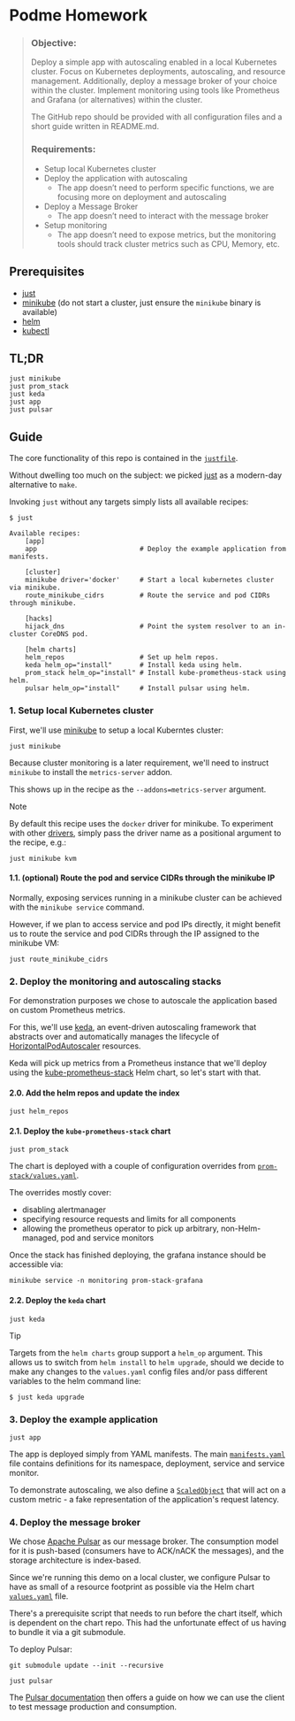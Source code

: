 # Podme Homework

> ### Objective:
>
> Deploy a simple app with autoscaling enabled in a local Kubernetes cluster. Focus on Kubernetes deployments, autoscaling, and resource management. Additionally, deploy a message broker of your choice within the cluster. Implement monitoring using tools like Prometheus and Grafana (or alternatives) within the cluster.
>
> The GitHub repo should be provided with all configuration files and a short guide written in README.md.
> 
> ### Requirements:
>
> - Setup local Kubernetes cluster
> - Deploy the application with autoscaling
>    - The app doesn’t need to perform specific functions, we are focusing more on deployment and autoscaling
> - Deploy a Message Broker
>    - The app doesn’t need to interact with the message broker
> - Setup monitoring
>    - The app doesn’t need to expose metrics, but the monitoring tools should track cluster metrics such as CPU, Memory, etc.

## Prerequisites

- [just]
- [minikube] (do not start a cluster, just ensure the `minikube` binary is available)
- [helm](https://helm.sh/docs/intro/install/)
- [kubectl](https://kubernetes.io/docs/tasks/tools/#kubectl)

## TL;DR

```
just minikube
just prom_stack
just keda
just app
just pulsar
```

## Guide

The core functionality of this repo is contained in the [`justfile`](justfile).

Without dwelling too much on the subject: we picked [just] as a modern-day alternative to `make`.

Invoking `just` without any targets simply lists all available recipes:

```shell
$ just

Available recipes:
    [app]
    app                          # Deploy the example application from manifests.

    [cluster]
    minikube driver='docker'     # Start a local kubernetes cluster via minikube.
    route_minikube_cidrs         # Route the service and pod CIDRs through minikube.

    [hacks]
    hijack_dns                   # Point the system resolver to an in-cluster CoreDNS pod.

    [helm charts]
    helm_repos                   # Set up helm repos.
    keda helm_op="install"       # Install keda using helm.
    prom_stack helm_op="install" # Install kube-prometheus-stack using helm.
    pulsar helm_op="install"     # Install pulsar using helm.
```

### 1. Setup local Kubernetes cluster

First, we'll use [minikube] to setup a local Kuberntes cluster:

```shell
just minikube
```

Because cluster monitoring is a later requirement, we'll need to 
instruct `minikube` to install the `metrics-server` addon.

This shows up in the recipe as the `--addons=metrics-server` argument.

> [!NOTE]
> By default this recipe uses the `docker` driver for minikube.
> To experiment with other [drivers](https://minikube.sigs.k8s.io/docs/drivers/), 
> simply pass the driver name as a positional argument to the recipe, e.g.:
>
> ```shell
> just minikube kvm
> ```

#### 1.1. (optional) Route the pod and service CIDRs through the minikube IP

Normally, exposing services running in a minikube cluster can be achieved 
with the `minikube service` command.

However, if we plan to access service and pod IPs directly, it might benefit
us to route the service and pod CIDRs through the IP assigned to the minikube 
VM:

```shell
just route_minikube_cidrs
```

### 2. Deploy the monitoring and autoscaling stacks

For demonstration purposes we chose to autoscale the application based on 
custom Prometheus metrics.

For this, we'll use [keda], an event-driven autoscaling framework that
abstracts over and automatically manages the lifecycle of 
[HorizontalPodAutoscaler] resources.

Keda will pick up metrics from a Prometheus instance that we'll deploy using
the [kube-prometheus-stack] Helm chart, so let's start with that.

#### 2.0. Add the helm repos and update the index

```shell
just helm_repos
```

#### 2.1. Deploy the `kube-prometheus-stack` chart

```shell
just prom_stack
```

The chart is deployed with a couple of configuration overrides from [`prom-stack/values.yaml`](prom-stack/values.yaml).

The overrides mostly cover:

- disabling alertmanager
- specifying resource requests and limits for all components
- allowing the prometheus operator to pick up arbitrary, non-Helm-managed, pod and service monitors

Once the stack has finished deploying, the grafana instance should be accessible via:

```shell
minikube service -n monitoring prom-stack-grafana
```

#### 2.2. Deploy the `keda` chart

```shell
just keda
```

> [!TIP]
> Targets from the `helm charts` group support a `helm_op` argument.
> This allows us to switch from `helm install` to `helm upgrade`, should
> we decide to make any changes to the `values.yaml` config files and/or
> pass different variables to the helm command line:
>
> ```
> $ just keda upgrade
> ```

### 3. Deploy the example application

```shell
just app
```

The app is deployed simply from YAML manifests. The main [`manifests.yaml`](app/manifests.yaml)
file contains definitions for its namespace, deployment, service and service monitor.

To demonstrate autoscaling, we also define a [`ScaledObject`](https://keda.sh/docs/2.16/concepts/scaling-deployments/) 
that will act on a custom metric - a fake representation of the application's request latency.

### 4. Deploy the message broker

We chose [Apache Pulsar] as our message broker. The consumption model for it is push-based
(consumers have to ACK/nACK the messages), and the storage architecture is index-based.

Since we're running this demo on a local cluster, we configure Pulsar to have as small
of a resource footprint as possible via the Helm chart [`values.yaml`](pulsar/values.yaml) file.

There's a prerequisite script that needs to run before the chart itself, which is dependent
on the chart repo. This had the unfortunate effect of us having to bundle it via a git submodule.

To deploy Pulsar:

```shell
git submodule update --init --recursive 

just pulsar
```

The [Pulsar documentation](https://pulsar.apache.org/docs/next/getting-started-helm/#step-3-use-pulsar-client-to-produce-and-consume-messages) 
then offers a guide on how we can use the client to test message production and consumption.

[just]: https://github.com/casey/just/?tab=readme-ov-file#pre-built-binaries
[minikube]: https://minikube.sigs.k8s.io/docs/start
[keda]: https://keda.sh/docs/2.16/concepts/
[kube-prometheus-stack]: https://github.com/prometheus-community/helm-charts/tree/main/charts/kube-prometheus-stack
[HorizontalPodAutoscaler]: https://kubernetes.io/docs/tasks/run-application/horizontal-pod-autoscale/
[Apache Pulsar]: https://pulsar.apache.org/docs/4.0.x/concepts-overview/
